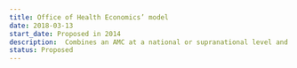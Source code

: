 ```yaml
---
title: Office of Health Economics’ model
date: 2018-03-13
start_date: Proposed in 2014
description:  Combines an AMC at a national or supranational level and local value-based pricing
status: Proposed
---
```

